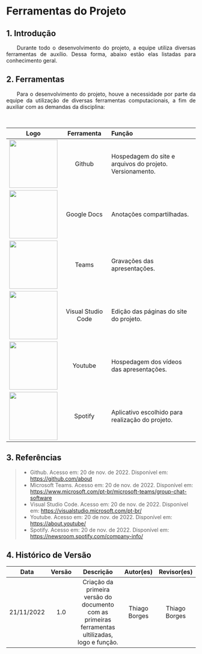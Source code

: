 # Ferramentas do Projeto

## 1. Introdução
<p align="justify">&emsp;&emsp;Durante todo o desenvolvimento do projeto, a equipe utiliza diversas ferramentas de auxílio. Dessa forma, abaixo estão elas listadas para conhecimento geral.</p>

## 2. Ferramentas
<p align="justify">&emsp;&emsp;Para o desenvolvimento do projeto, houve a necessidade por parte da equipe da utilização de diversas ferramentas computacionais, a fim de auxiliar com as demandas da disciplina:</p>
<br/>

| Logo | Ferramenta | Função |
| :--: | :--------: | :----- |
| <img src="https://raw.githubusercontent.com/Requisitos-de-Software/2022.2-Spotify/main/docs/img/logo-github.png" width="128" height="128"/> | Github | Hospedagem do site e arquivos do projeto.<br/>Versionamento. |
| <img src="https://raw.githubusercontent.com/Requisitos-de-Software/2022.2-Spotify/main/docs/img/logo-docs.png" width="128" height="128"/> | Google Docs | Anotações compartilhadas. |
| <img src="https://raw.githubusercontent.com/Requisitos-de-Software/2022.2-Spotify/main/docs/img/logo-teams.png" width="128" height="128"/> | Teams | Gravações das apresentações. |
| <img src="https://raw.githubusercontent.com/Requisitos-de-Software/2022.2-Spotify/main/docs/img/logo-vscode.png" width="128" height="128"/>  | Visual Studio Code | Edição das páginas do site do projeto. |
| <img src="https://raw.githubusercontent.com/Requisitos-de-Software/2022.2-Spotify/main/docs/img/logo-youtube.png" width="128" height="128"/> | Youtube | Hospedagem dos vídeos das apresentações. |
| <img src="https://raw.githubusercontent.com/Requisitos-de-Software/2022.2-Spotify/main/docs/img/spotify-logoLight.png" width="128" height="128"/> | Spotify | Aplicativo escolhido para realização do projeto. |



## 3. Referências

> - Github. Acesso em: 20 de nov. de 2022. Disponível em: https://github.com/about
> - Microsoft Teams. Acesso em: 20 de nov. de 2022. Disponível em: https://www.microsoft.com/pt-br/microsoft-teams/group-chat-software
> - Visual Studio Code. Acesso em: 20 de nov. de 2022. Disponível em: https://visualstudio.microsoft.com/pt-br/
> - Youtube. Acesso em: 20 de nov. de 2022. Disponível em: https://about.youtube/
> - Spotify. Acesso em: 20 de nov. de 2022. Disponível em: https://newsroom.spotify.com/company-info/


## 4. Histórico de Versão
|    Data    | Versão | Descrição | Autor(es) | Revisor(es) |
| :--------: | :----: | :-------: | :-------: | :---------: |
| 21/11/2022 | 1.0    | Criação da primeira versão do documento com as primeiras ferramentas ultilizadas, logo e função. | Thiago Borges | Thiago Borges |
